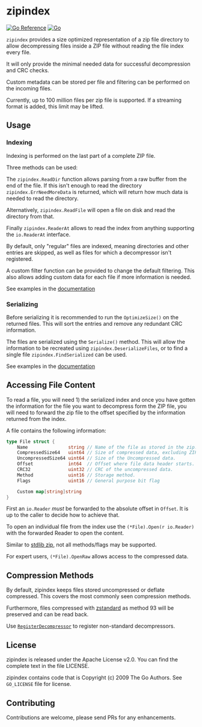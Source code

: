 # zipindex

[![Go Reference](https://pkg.go.dev/badge/openstor/zipindex.svg)](https://pkg.go.dev/github.com/openstor/zipindex)
[![Go](https://github.com/openstor/zipindex/actions/workflows/go.yml/badge.svg)](https://github.com/openstor/zipindex/actions/workflows/go.yml)

`zipindex` provides a size optimized representation of a zip file directory to allow
decompressing files inside a ZIP file without reading the file index every file.

It will only provide the minimal needed data for successful decompression and CRC checks.

Custom metadata can be stored per file and filtering can be performed on the incoming files.

Currently, up to 100 million files per zip file is supported.
If a streaming format is added, this limit may be lifted.

## Usage

### Indexing

Indexing is performed on the last part of a complete ZIP file.

Three methods can be used:

The `zipindex.ReadDir` function allows parsing from a raw buffer from the end of the file. 
If this isn't enough to read the directory `zipindex.ErrNeedMoreData` is returned, which will
return how much data is needed to read the directory.

Alternatively, `zipindex.ReadFile` will open a file on disk and read the directory from that.

Finally `zipindex.ReaderAt` allows to read the index from anything supporting the 
`io.ReaderAt` interface. 

By default, only "regular" files are indexed, meaning directories and other entries are skipped,
as well as files for which a decompressor isn't registered.

A custom filter function can be provided to change the default filtering.
This also allows adding custom data for each file if more information is needed.

See examples in the [documentation](https://pkg.go.dev/github.com/openstor/zipindex)

### Serializing

Before serializing it is recommended to run the `OptimizeSize()` on the returned files.
This will sort the entries and remove any redundant CRC information. 

The files are serialized using the `Serialize()` method.
This will allow the information to be recreated using `zipindex.DeserializeFiles`,
or to find a single file `zipindex.FindSerialized` can be used.

See examples in the [documentation](https://pkg.go.dev/github.com/openstor/zipindex)

## Accessing File Content

To read a file, you will need 1) the serialized index and once you have gotten the information
for the file you want to decompress form the ZIP file, you will need to forward the zip file to the offset
specified by the information returned from the index.

A file contains the following information:

```Go
type File struct {
    Name               string // Name of the file as stored in the zip.
    CompressedSize64   uint64 // Size of compressed data, excluding ZIP headers.
    UncompressedSize64 uint64 // Size of the Uncompressed data.
    Offset             int64  // Offset where file data header starts.
    CRC32              uint32 // CRC of the uncompressed data.
    Method             uint16 // Storage method.
    Flags              uint16 // General purpose bit flag

    Custom map[string]string
}
```

First an `io.Reader` *must* be forwarded to the absolute offset in `Offset`. 
It is up to the caller to decide how to achieve that.

To open an individual file from the index use the `(*File).Open(r io.Reader)` with the 
forwarded Reader to open the content.

Similar to [stdlib zip](https://golang.org/pkg/archive/zip/), not all methods/flags may be supported. 

For expert users, `(*File).OpenRaw` allows access to the compressed data.

## Compression Methods

By default, zipindex keeps files stored uncompressed or deflate compressed.
This covers the most commonly seen compression methods.

Furthermore, files compressed with [zstandard](https://facebook.github.io/zstd/) 
as method 93 will be preserved and can be read back.

Use [`RegisterDecompressor`](https://pkg.go.dev/github.com/openstor/zipindex#RegisterDecompressor) 
to register non-standard decompressors.


## License

zipindex is released under the Apache License v2.0. You can find the complete text in the file LICENSE.

zipindex contains code that is Copyright (c) 2009 The Go Authors. See `GO_LICENSE` file for license.

## Contributing

Contributions are welcome, please send PRs for any enhancements.
